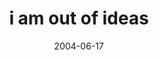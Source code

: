 ---
layout: base.njk
title : 'i am out of ideas' 
view_title : 'i am out of ideas' 
year : '2004' 
date : '2004-06-17' 
img_file : '/drawing/iamoutofideas.png' 
html_file : 'iamoutofideas' 
next_html : 'whycantlifebebetter.html' 
year_order : '106' 
permalink : "title/{{html_file}}.html"
---
